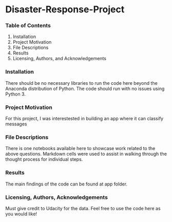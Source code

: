 # Disaster-Response-Project


### Table of Contents
1. Installation
2. Project Motivation
3. File Descriptions
4. Results
5. Licensing, Authors, and Acknowledgements


### Installation
There should be no necessary libraries to run the code here beyond the Anaconda distribution of Python. The code should run with no issues using Python 3.

### Project Motivation
For this project, I was interestested in building an app where it can classify messages



### File Descriptions
There is one notebooks available here to showcase work related to the above questions. Markdown cells were used to assist in walking through the thought process for individual steps.

### Results
The main findings of the code can be found at app folder.

### Licensing, Authors, Acknowledgements

Must give credit to Udacity for the data. Feel free to use the code here as you would like!
